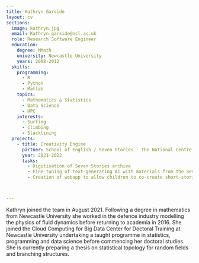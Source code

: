 ```yaml
---
title: Kathryn Garside
layout: cv
sections:
  image: kathryn.jpg
  email: Kathryn.garside@ncl.ac.uk
  role: Research Software Engineer
  education:
    degree: MMath
    university: Newcastle University
    years: 2008-2012
  skills:
    programming:
      - R
      - Python
      - Matlab
    topics:
      - Mathematics & Statistics
      - Data Science
      - HPC
    interests:
      - Surfing
      - Climbing
      - Slacklining
  projects:
    - title: Creativity Engine
      partner: School of English / Seven Stories - The National Centre for Children’s Books
      year: 2021-2022
      tasks:
        - Digitisation of Seven Stories archive
        - Fine-tuning of text-generating AI with materials from the Seven Stories Archive
        - Creation of webapp to allow children to co-create short-stories with text-generating AI



---
```

Kathryn joined the team in August 2021. Following a degree in mathematics from Newcastle University she worked in the defence industry modelling the physics of fluid dynamics before returning to academia in 2016. She joined the Cloud Computing for Big Data Center for Doctoral Training at Newcastle University undertaking a taught programme in statistics, programming and data science before commencing her doctoral studies. She is currently preparing a thesis on statistical topology for random fields and branching structures.



